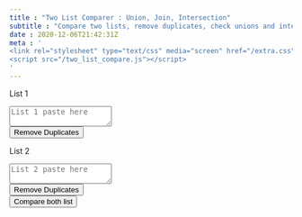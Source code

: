 ```yaml
---
title : "Two List Comparer : Union, Join, Intersection"
subtitle : "Compare two lists, remove duplicates, check unions and intersections, unique sets, based on vanilla javascript"
date : 2020-12-06T21:42:31Z
meta : '
<link rel="stylesheet" type="text/css" media="screen" href="/extra.css" /> 
<script src="/two_list_compare.js"></script>
'
---
```



<div class ="grid align-center">    
 <div class="cell -6of12"> 
  <p>List 1</p>
  <textarea id="textbox1" name="textarea1" placeholder="List 1 paste here"></textarea><br> 
  <button value="Remove Duplicate" onclick="unique('textbox1')" type="button">Remove Duplicates</button>   
 </div>    
 <div class="cell -6of12">    
  <p>List 2</p>
  <textarea id="textbox2" name="textarea2" placeholder="List 2 paste here"></textarea><br>
  <button value="Remove Duplicate" onclick="unique('textbox2')" type="button">Remove Duplicates</button>   
 </div>    
</div>

<div class ="grid">    
 <button type="button" value="Compare List" onclick="getText()"> Compare both list </button>  
</div>

<div class ="grid align-center" id="divMsg" style="display:none">    
 <div class="cell -6of12">    
  <p>Only in List 1</p>
  <textarea id="textbox3" name="textarea3" placeholder=""></textarea>    
  <p>List 1 (and) List 2</p>
  <textarea id="textbox5" name="textarea5" placeholder=""></textarea>    
 </div>
 <div class="cell -6of12">    
  <p>Only in List 2</p>
  <textarea id="textbox4" name="textarea4" placeholder=""></textarea>    
  <p>List 1 (or) List 2</p>
  <textarea id="textbox6" name="textarea6" placeholder=""></textarea>    
 </div>    
</div>


